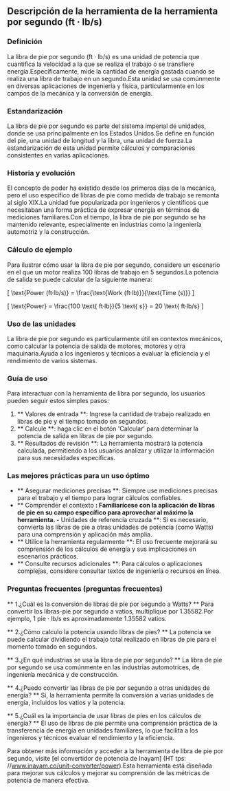 ## Descripción de la herramienta de la herramienta por segundo (ft · lb/s)

### Definición
La libra de pie por segundo (ft · lb/s) es una unidad de potencia que cuantifica la velocidad a la que se realiza el trabajo o se transfiere energía.Específicamente, mide la cantidad de energía gastada cuando se realiza una libra de trabajo en un segundo.Esta unidad se usa comúnmente en diversas aplicaciones de ingeniería y física, particularmente en los campos de la mecánica y la conversión de energía.

### Estandarización
La libra de pie por segundo es parte del sistema imperial de unidades, donde se usa principalmente en los Estados Unidos.Se define en función del pie, una unidad de longitud y la libra, una unidad de fuerza.La estandarización de esta unidad permite cálculos y comparaciones consistentes en varias aplicaciones.

### Historia y evolución
El concepto de poder ha existido desde los primeros días de la mecánica, pero el uso específico de libras de pie como medida de trabajo se remonta al siglo XIX.La unidad fue popularizada por ingenieros y científicos que necesitaban una forma práctica de expresar energía en términos de mediciones familiares.Con el tiempo, la libra de pie por segundo se ha mantenido relevante, especialmente en industrias como la ingeniería automotriz y la construcción.

### Cálculo de ejemplo
Para ilustrar cómo usar la libra de pie por segundo, considere un escenario en el que un motor realiza 100 libras de trabajo en 5 segundos.La potencia de salida se puede calcular de la siguiente manera:

\[ \text{Power (ft·lb/s)} = \frac{\text{Work (ft·lb)}}{\text{Time (s)}} \]

\[ \text{Power} = \frac{100 \text{ ft·lb}}{5 \text{ s}} = 20 \text{ ft·lb/s} \]

### Uso de las unidades
La libra de pie por segundo es particularmente útil en contextos mecánicos, como calcular la potencia de salida de motores, motores y otra maquinaria.Ayuda a los ingenieros y técnicos a evaluar la eficiencia y el rendimiento de varios sistemas.

### Guía de uso
Para interactuar con la herramienta de libra por segundo, los usuarios pueden seguir estos simples pasos:
1. ** Valores de entrada **: Ingrese la cantidad de trabajo realizado en libras de pie y el tiempo tomado en segundos.
2. ** Calcule **: haga clic en el botón 'Calcular' para determinar la potencia de salida en libras de pie por segundo.
3. ** Resultados de revisión **: La herramienta mostrará la potencia calculada, permitiendo a los usuarios analizar y utilizar la información para sus necesidades específicas.

### Las mejores prácticas para un uso óptimo
- ** Asegurar mediciones precisas **: Siempre use mediciones precisas para el trabajo y el tiempo para lograr cálculos confiables.
- ** Comprender el contexto **: Familiarícese con la aplicación de libras de pie en su campo específico para aprovechar al máximo la herramienta.
-** Unidades de referencia cruzada **: Si es necesario, convierta las libras de pie a otras unidades de potencia (como Watts) para una comprensión y aplicación más amplia.
- ** Utilice la herramienta regularmente **: El uso frecuente mejorará su comprensión de los cálculos de energía y sus implicaciones en escenarios prácticos.
- ** Consulte recursos adicionales **: Para cálculos o aplicaciones complejas, considere consultar textos de ingeniería o recursos en línea.

### Preguntas frecuentes (preguntas frecuentes)

** 1.¿Cuál es la conversión de libras de pie por segundo a Watts? **
Para convertir los libras-pie por segundo a vatios, multiplique por 1.35582.Por ejemplo, 1 pie · lb/s es aproximadamente 1.35582 vatios.

** 2.¿Cómo calculo la potencia usando libras de pies? **
La potencia se puede calcular dividiendo el trabajo total realizado en libras de pie para el momento tomado en segundos.

** 3.¿En qué industrias se usa la libra de pie por segundo? **
La libra de pie por segundo se usa comúnmente en las industrias automotrices, de ingeniería mecánica y de construcción.

** 4.¿Puedo convertir las libras de pie por segundo a otras unidades de energía? **
Sí, la herramienta permite la conversión a varias unidades de energía, incluidos los vatios y la potencia.

** 5.¿Cuál es la importancia de usar libras de pies en los cálculos de energía? **
El uso de libras de pie permite una comprensión práctica de la transferencia de energía en unidades familiares, lo que facilita a los ingenieros y técnicos evaluar el rendimiento y la eficiencia.

Para obtener más información y acceder a la herramienta de libra de pie por segundo, visite [el convertidor de potencia de Inayam] (HT tps: //www.inayam.co/unit-converter/power).Esta herramienta está diseñada para mejorar sus cálculos y mejorar su comprensión de las métricas de potencia de manera efectiva.